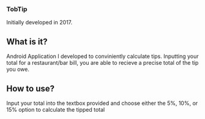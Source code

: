 ### TobTip  

Initially developed in 2017.
## What is it?
Android Application I developed to conviniently calculate tips. Inputting your total for a restaurant/bar bill, you are able to recieve a precise total of the tip you owe.

## How to use?
Input your total into the textbox provided and choose either the 5%, 10%, or 15% option to calculate the tipped total



